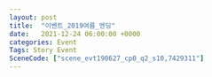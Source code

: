 ```yaml
---
layout: post
title:  "이벤트_2019여름_엔딩"
date:   2021-12-24 06:00:00 +0000
categories: Event
Tags: Story Event
SceneCode: ["scene_evt190627_cp0_q2_s10,7429311"]
---
```

